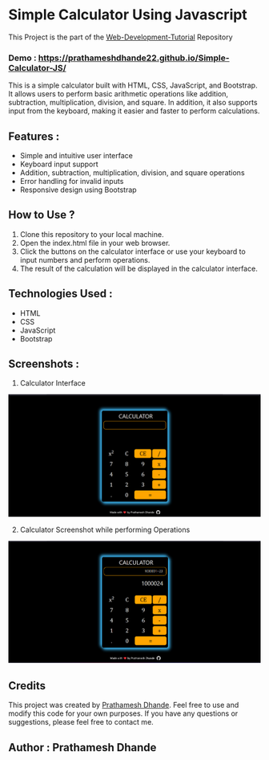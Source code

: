 # Simple Calculator Using Javascript

This Project is the part of the [Web-Development-Tutorial](https://github.com/PrathameshDhande22/Web-Development-Tutorial) Repository

### Demo : https://prathameshdhande22.github.io/Simple-Calculator-JS/


This is a simple calculator built with HTML, CSS, JavaScript, and Bootstrap. It allows users to perform basic arithmetic operations like addition, subtraction, multiplication, division, and square. In addition, it also supports input from the keyboard, making it easier and faster to perform calculations.

## Features : 
- Simple and intuitive user interface
- Keyboard input support
- Addition, subtraction, multiplication, division, and square operations
- Error handling for invalid inputs
- Responsive design using Bootstrap

## How to Use ?
1. Clone this repository to your local machine.
2. Open the index.html file in your web browser.
3. Click the buttons on the calculator interface or use your keyboard to input numbers and perform operations.
4. The result of the calculation will be displayed in the calculator interface.

## Technologies Used : 
- HTML
- CSS
- JavaScript
- Bootstrap

## Screenshots : 
1. Calculator Interface
<img src="screenshots/img1.png" alt="Calculator Interface">

2. Calculator Screenshot while performing Operations
<img src="screenshots/img2.png" alt="Calculator operations img">

## Credits
This project was created by [Prathamesh Dhande](https://www.github.com/prathameshdhande22). Feel free to use and modify this code for your own purposes. If you have any questions or suggestions, please feel free to contact me.


## Author : Prathamesh Dhande
